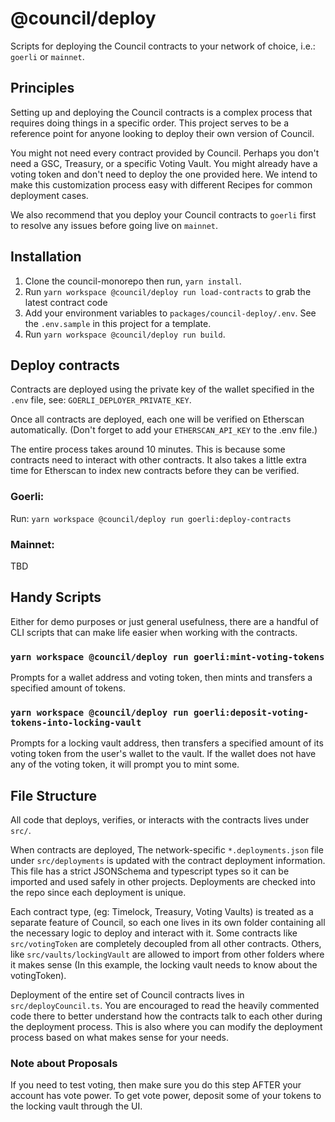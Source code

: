 # @council/deploy

Scripts for deploying the Council contracts to your network of choice, i.e.:
`goerli` or `mainnet`.

## Principles

Setting up and deploying the Council contracts is a complex process that
requires doing things in a specific order. This project serves to be a reference
point for anyone looking to deploy their own version of Council.

You might not need every contract provided by Council. Perhaps you don't need a
GSC, Treasury, or a specific Voting Vault. You might already have a
voting token and don't need to deploy the one provided here. We intend to make
this customization process easy with different Recipes for common deployment
cases.

We also recommend that you deploy your Council contracts to `goerli` first to
resolve any issues before going live on `mainnet`.

## Installation

1. Clone the council-monorepo then run, `yarn install`.
2. Run `yarn workspace @council/deploy run load-contracts` to grab the latest contract code
3. Add your environment variables to `packages/council-deploy/.env`. See the
   `.env.sample` in this project for a template.
4. Run `yarn workspace @council/deploy run build`.

## Deploy contracts

Contracts are deployed using the private key of the wallet specified in the `.env`
file, see: `GOERLI_DEPLOYER_PRIVATE_KEY`.

Once all contracts are deployed, each one will be verified on Etherscan
automatically. (Don't forget to add your `ETHERSCAN_API_KEY` to the .env file.)

The entire process takes around 10 minutes. This is because some contracts need
to interact with other contracts. It also takes a little extra time for
Etherscan to index new contracts before they can be verified.

### Goerli:

Run: `yarn workspace @council/deploy run goerli:deploy-contracts`

### Mainnet:

TBD

## Handy Scripts

Either for demo purposes or just general usefulness, there are a handful of CLI
scripts that can make life easier when working with the contracts.

### `yarn workspace @council/deploy run goerli:mint-voting-tokens`

Prompts for a wallet address and voting token, then mints and transfers a
specified amount of tokens.

### `yarn workspace @council/deploy run goerli:deposit-voting-tokens-into-locking-vault`

Prompts for a locking vault address, then transfers a specified amount of its
voting token from the user's wallet to the vault. If the wallet does not have
any of the voting token, it will prompt you to mint some.

## File Structure

All code that deploys, verifies, or interacts with the contracts
lives under `src/`.

When contracts are deployed, The network-specific `*.deployments.json` file
under `src/deployments` is updated with the contract deployment information.
This file has a strict JSONSchema and typescript types so it can be imported and
used safely in other projects. Deployments are checked into the repo since each
deployment is unique.

Each contract type, (eg: Timelock, Treasury, Voting Vaults) is treated as a
separate feature of Council, so each one lives in its own folder containing all
the necessary logic to deploy and interact with it. Some contracts like
`src/votingToken` are completely decoupled from all other contracts. Others,
like `src/vaults/lockingVault` are allowed to import from other folders where it
makes sense (In this example, the locking vault needs to know about the
votingToken).

Deployment of the entire set of Council contracts lives in
`src/deployCouncil.ts`. You are encouraged to read the heavily commented code
there to better understand how the contracts talk to each other during the
deployment process. This is also where you can modify the deployment process
based on what makes sense for your needs.

### Note about Proposals

If you need to test voting, then make sure you do this step AFTER your account
has vote power. To get vote power, deposit some of your tokens to the locking
vault through the UI.
